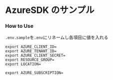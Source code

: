 # AzureSDK のサンプル

### How to Use

`.env.sample`を`.env`にリネームし各項目に値を入れる

```
export AZURE_CLIENT_ID=
export AZURE_TENANT_ID=
export AZURE_CLIENT_SECRET=
export RESOURCE_GROUP=
export LOCATION=

export AZURE_SUBSCRIPTION=
```
